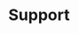 ---
#Delimiter files are used to separate the list of documentation pages into sections.
title: "Support"
type: delimiter
weight: 27 # Change this weight to change order of sections
sitemapExclude: True
_build:
  publishResources: false
  render: never
---
